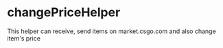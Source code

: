 # changePriceHelper
This helper can receive, send items on market.csgo.com and also change item's price
